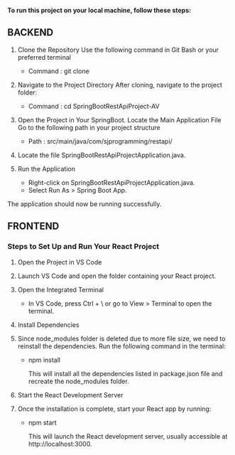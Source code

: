 **To run this project on your local machine, follow these steps:**

## BACKEND

1. Clone the Repository Use the following command in Git Bash or your preferred terminal

	- Command : git clone
	
2. Navigate to the Project Directory After cloning, navigate to the project folder:

	- Command : cd SpringBootRestApiProject-AV

3. Open the Project in Your SpringBoot. Locate the Main Application File Go to the following path in your project structure

	- Path : src/main/java/com/sjprogramming/restapi/

4. Locate the file SpringBootRestApiProjectApplication.java.

5. Run the Application

	- Right-click on SpringBootRestApiProjectApplication.java.
	- Select Run As > Spring Boot App.

The application should now be running successfully.

## FRONTEND

### Steps to Set Up and Run Your React Project

1. Open the Project in VS Code

2. Launch VS Code and open the folder containing your React project.

3. Open the Integrated Terminal

	- In VS Code, press Ctrl + \ or go to View > Terminal to open the terminal.
	
4. Install Dependencies

5. Since node_modules folder is deleted due to more file size, we need to reinstall the dependencies. Run the following command in the terminal:

	- npm install
	
	  This will install all the dependencies listed in package.json file and recreate the node_modules folder.

6. Start the React Development Server

7. Once the installation is complete, start your React app by running:

	- npm start
	
	  This will launch the React development server, usually accessible at http://localhost:3000.
